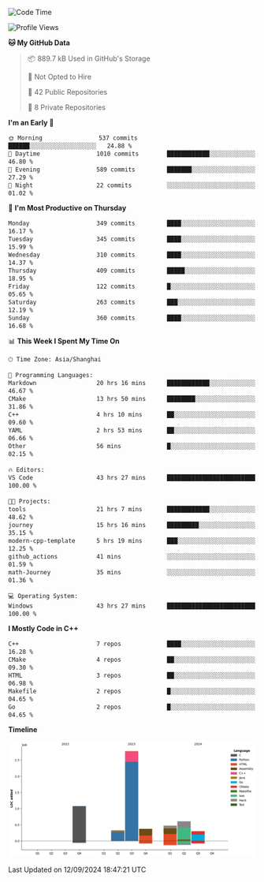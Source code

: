 <!--
**Salvely/Salvely** is a ✨ _special_ ✨ repository because its `README.md` (this file) appears on your GitHub profile.

Here are some ideas to get you started:

- 🔭 I’m currently working on ...
- 🌱 I’m currently learning ...
- 👯 I’m looking to collaborate on ...
- 🤔 I’m looking for help with ...
- 💬 Ask me about ...
- 📫 How to reach me: ...
- 😄 Pronouns: ...
- ⚡ Fun fact: ...
-->

<!--START_SECTION:waka-->
![Code Time](http://img.shields.io/badge/Code%20Time-1%2C019%20hrs%203%20mins-blue)

![Profile Views](http://img.shields.io/badge/Profile%20Views-9-blue)

**🐱 My GitHub Data** 

> 📦 889.7 kB Used in GitHub's Storage 
 > 
> 🚫 Not Opted to Hire
 > 
> 📜 42 Public Repositories 
 > 
> 🔑 8 Private Repositories 
 > 
**I'm an Early 🐤** 

```text
🌞 Morning                537 commits         ██████░░░░░░░░░░░░░░░░░░░   24.88 % 
🌆 Daytime                1010 commits        ████████████░░░░░░░░░░░░░   46.80 % 
🌃 Evening                589 commits         ███████░░░░░░░░░░░░░░░░░░   27.29 % 
🌙 Night                  22 commits          ░░░░░░░░░░░░░░░░░░░░░░░░░   01.02 % 
```
📅 **I'm Most Productive on Thursday** 

```text
Monday                   349 commits         ████░░░░░░░░░░░░░░░░░░░░░   16.17 % 
Tuesday                  345 commits         ████░░░░░░░░░░░░░░░░░░░░░   15.99 % 
Wednesday                310 commits         ████░░░░░░░░░░░░░░░░░░░░░   14.37 % 
Thursday                 409 commits         █████░░░░░░░░░░░░░░░░░░░░   18.95 % 
Friday                   122 commits         █░░░░░░░░░░░░░░░░░░░░░░░░   05.65 % 
Saturday                 263 commits         ███░░░░░░░░░░░░░░░░░░░░░░   12.19 % 
Sunday                   360 commits         ████░░░░░░░░░░░░░░░░░░░░░   16.68 % 
```


📊 **This Week I Spent My Time On** 

```text
🕑︎ Time Zone: Asia/Shanghai

💬 Programming Languages: 
Markdown                 20 hrs 16 mins      ████████████░░░░░░░░░░░░░   46.67 % 
CMake                    13 hrs 50 mins      ████████░░░░░░░░░░░░░░░░░   31.86 % 
C++                      4 hrs 10 mins       ██░░░░░░░░░░░░░░░░░░░░░░░   09.60 % 
YAML                     2 hrs 53 mins       ██░░░░░░░░░░░░░░░░░░░░░░░   06.66 % 
Other                    56 mins             █░░░░░░░░░░░░░░░░░░░░░░░░   02.15 % 

🔥 Editors: 
VS Code                  43 hrs 27 mins      █████████████████████████   100.00 % 

🐱‍💻 Projects: 
tools                    21 hrs 7 mins       ████████████░░░░░░░░░░░░░   48.62 % 
journey                  15 hrs 16 mins      █████████░░░░░░░░░░░░░░░░   35.15 % 
modern-cpp-template      5 hrs 19 mins       ███░░░░░░░░░░░░░░░░░░░░░░   12.25 % 
github_actions           41 mins             ░░░░░░░░░░░░░░░░░░░░░░░░░   01.59 % 
math-Journey             35 mins             ░░░░░░░░░░░░░░░░░░░░░░░░░   01.36 % 

💻 Operating System: 
Windows                  43 hrs 27 mins      █████████████████████████   100.00 % 
```

**I Mostly Code in C++** 

```text
C++                      7 repos             ████░░░░░░░░░░░░░░░░░░░░░   16.28 % 
CMake                    4 repos             ██░░░░░░░░░░░░░░░░░░░░░░░   09.30 % 
HTML                     3 repos             ██░░░░░░░░░░░░░░░░░░░░░░░   06.98 % 
Makefile                 2 repos             █░░░░░░░░░░░░░░░░░░░░░░░░   04.65 % 
Go                       2 repos             █░░░░░░░░░░░░░░░░░░░░░░░░   04.65 % 
```



**Timeline**

![Lines of Code chart](https://raw.githubusercontent.com/Salvely/Salvely/main/assets/bar_graph.png)


 Last Updated on 12/09/2024 18:47:21 UTC
<!--END_SECTION:waka-->
<!-- ### [![Typing SVG](https://readme-typing-svg.demolab.com?font=JetBrains+Mono&size=22&pause=1000&width=435&height=70&lines=Hi!+I'm+Wen+Gao.+Nice+to+see+you!)](https://git.io/typing-svg)

[![Salvely's GitHub stats](https://github-readme-stats.vercel.app/api?username=Salvely&count_private=true&show_icons=true&theme=buefy&include_all_commits=true)](https://github.com/anuraghazr/github-readme-stats)
[![Top Langs](https://github-readme-stats.vercel.app/api/top-langs/?username=Salvely)](https://github.com/anuraghazr/github-readme-stats)


![Leetcode Stats](https://leetcard.jacoblin.cool/Salvely?theme=wtf&font=Kameron&ext=activity&show_rank=true)

![](https://komarev.com/ghpvc/?username=Salvely)
-->
